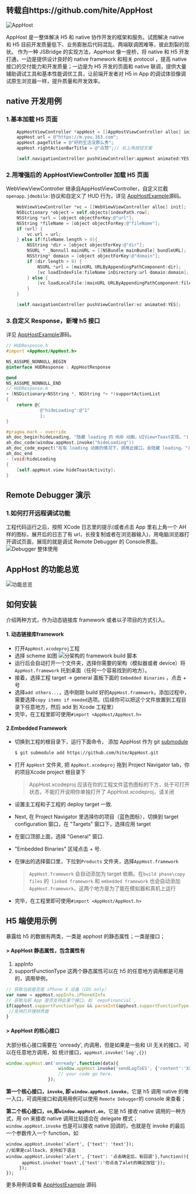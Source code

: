 ## 转载自https://github.com/hite/AppHost
![AppHost](https://upload-images.jianshu.io/upload_images/277783-768ecdd81b026a44.png?imageMogr2/auto-orient/strip%7CimageView2/2/w/1240)

AppHost 是一整体解决 H5 和 native 协作开发的框架和服务。试图解决 native 和 H5 目前开发质量低下、业务膨胀后代码混乱、两端联调困难等，彼此割裂的现状。
作为一种 JSBridge 的实现方法，AppHost 像一座桥，将 native 和 H5 开发打通，一边是提供设计良好的 native framework 和相关 protocol ，提高 native 接口的交付能力和开发质量；一边是为 H5 开发的页面和 native 联调，提供大量辅助调试工具和基本性能调优工具，让前端开发者对 H5 in App 的调试体验像调试原生浏览器一样，提升质量和开发效率。
## native 开发用例

### 1.基本加载 H5 页面
```objective-c
    AppHostViewController *appHost = [[AppHostViewController alloc] init];
    appHost.url = @"https://m.you.163.com";
    appHost.pageTitle = @"好的生活没那么贵";
    appHost.rightActionBarTitle = @"点赞";// 右上角按钮文案

    [self.navigationController pushViewController:appHost animated:YES];
```
### 2.用增强后的 AppHostViewController  加载 H5 页面
WebViewViewController 继承自AppHostViewController，自定义拦截`openapp.jdmobile:`协议和自定义了 HUD 行为，详见 [AppHostExample](https://github.com/hite/AppHostExample)源码。
```objective-c
    WebViewViewController *vc = [[WebViewViewController alloc] init];
    NSDictionary *object = self.objects[indexPath.row];
    NSString *url = [object objectForKey:@"url"];
    NSString *fileName = [object objectForKey:@"fileName"];
    if (url) {
        vc.url = url;
    } else if(fileName.length > 0){
        NSString *dir = [object objectForKey:@"dir"];
        NSURL * _Nonnull mainURL = [[NSBundle mainBundle] bundleURL];
        NSString* domain = [object objectForKey:@"domain"];
        if (dir.length > 0) {
            NSURL *url = [mainURL URLByAppendingPathComponent:dir];
            [vc loadIndexFile:fileName inDirectory:url domain:domain];
        } else {
            [vc loadLocalFile:[mainURL URLByAppendingPathComponent:fileName] domain:domain];
        }
    }

    [self.navigationController pushViewController:vc animated:YES];
```
### 3.自定义 Response，新增 h5 接口
详见 [AppHostExample](https://github.com/hite/AppHostExample)源码。
```objective-c
// HUDResponse.h
#import <AppHost/AppHost.h>

NS_ASSUME_NONNULL_BEGIN
@interface HUDResponse : AppHostResponse

@end
NS_ASSUME_NONNULL_END
// HUDResponse.m
+ (NSDictionary<NSString *, NSString *> *)supportActionList
{
    return @{
             @"hideLoading":@"1"
             };
}

#pragma mark - override
ah_doc_begin(hideLoading, "隐藏 loading 的 HUD 动画，UIView+Toast实现。")
ah_doc_code(window.appHost.invoke("hideLoading"))
ah_doc_code_expect("在有 loading 动画的情况下，调用此接口，会隐藏 loading。")
ah_doc_end
- (void)hideLoading
{
    [self.appHost.view hideToastActivity];
}
```
## Remote Debugger 演示
### 1.如何打开远程调试功能
工程代码运行之后，按照 XCode 日志里的提示(或者点击 App 里右上角一个 AH 样的图标，展开后的日志了有 url，长按复制或者在浏览器输入)，用电脑浏览器打开调试页面，展现的就是调试 Remote Debugger 的 Console界面。
![Debugger 整体使用](https://upload-images.jianshu.io/upload_images/277783-e520ecf4d92e53da.gif?imageMogr2/auto-orient/strip)

##  AppHost 的功能总览
![功能总览](https://upload-images.jianshu.io/upload_images/277783-d30643fad6c62bbd.png?imageMogr2/auto-orient/strip%7CimageView2/2/w/1240)

## 如何安装
介绍两种方式，作为动态链接库 framework 或者以子项目的方式引入。
#### 1. 动态链接库framework
-  打开`AppHost.xcodeproj`工程
- 选择 scheme 如图 ![分架构的 framework build 脚本](https://upload-images.jianshu.io/upload_images/277783-6144027c6b7af2d8.png?imageMogr2/auto-orient/strip%7CimageView2/2/w/1240)
- 运行后会自动打开一个文件夹，选择你需要的架构（模拟器或者 device）将`AppHost.framework` 托到桌面（任何一个容易找到的地方）。
- 接着，选择工程 target -> general 面板下面的 `Embedded Binaries` ，点击 + 号
- 选择`add others...`，选中刚刚 build 好的`AppHost.framework`，添加过程中，需要选择`copy items if needed`选项。(后续你可以把这个文件放置到工程目录下任意地方，然后 add 到 Xcode 工程里）
- 完毕，在工程里即可使用`#import <AppHost/AppHost.h>`
#### 2.Embedded Framework
- 切换到工程的根目录下，运行下面命令， 添加 AppHost 作为  git [submodule](https://git-scm.com/docs/git-submodule) 
  ```bash
  $ git submodule add https://github.com/hite/AppHost.git
  ```

- 打开 `AppHost` 文件夹, 把 `AppHost.xcodeproj` 拖到 Project Navigator tab，你的项目Xcode project 根目录下

    > AppHost.xcodeproj 应该在你的工程文件蓝色图标的下方，处于可打开状态，不能打开说明你单独打开了 AppHost.xcodeproj，请关闭

- 设置主工程和子工程的 deploy target 一致.
- Next, 在 Project Navigator 里选择你的项目（蓝色图标），切换到  target configuration 窗口，在 "Targets" 窗口下，选择应用 target 
- 在窗口顶部上面，选择 "General" 窗口.
-  "Embedded Binaries" 区域点击 + 号.
- 在弹出的选择窗口里，下拉到`Products` 文件夹，选择`AppHost.framework` 
  > `AppHost.framework` 会自动添加为 target 依赖。在`build phase\copy files` 的` linked framework` 和 `embedded framework` 也会自动添加`AppHost.framework`，这两个地方是为了能在模拟器和真机上运行
- 完毕，在工程里即可使用`#import <AppHost/AppHost.h>`
## H5 端使用示例
暴露给 h5 的数据有两类，一类是 apphost 的静态属性；一类是接口；
####  > AppHost 静态属性，包含属性有
1. appInfo
2. supportFunctionType
这两个静态属性可以在 h5 的任意地方调用都是可用的，调用举例，
```javascript
// 获取当前是否是 iPhone X 设备（iOS only）
var name = appHost.appInfo.iPhoneXInfo
// 获取当前 App 是否支持此某个接口，如 `oepnFinancial`,
if(apphost.supportFunctionType && parseInt(apphost.supportFunctionType.openFinancial, 10) >0){
 //支持打开理财界面 
}
```
#### > AppHost 的核心接口
大部分核心接口需要在 'onready', 内调用，但是如果是一些和 UI 无关的接口，可以在任意地方调用，如 统计接口，`appHost.invoke('log',{})`
```javascript
window.appHost.on('onready',function(data){
                    window.appHost.invoke('sendLogToES', {'content':'XXX' })
                    // your code go here.
                });
```
**第一个核心接口，`invoke`, 即 `window.appHost.invoke`**，它是 h5 调用 native 的唯一入口，可调用接口和调用用例可以使用 `Remote Debugger`的 console 来查看；

**第二个核心接口，`on`,即`window.appHost.on`**，它是 h5 接收 native 调用的一种方式，用 on 来接收 native 调用比较适合在 delegate 模式；
 `window.appHost.invoke` 也是可以接收 native 回调的，也就是在 invoke 的最后一个参数传入一个 function，如
```
window.appHost.invoke('alert', {'text': 'text'});
//如果是callback，支持如下语法
window.appHost.invoke('alert', {'text': '点击确定后，有回调'},function(){
      appHost.invoke('toast',{'text':'你点击了alet的确定按钮'});
     });
});
```

更多用例请查看  [AppHostExample](https://github.com/hite/AppHostExample) 源码
